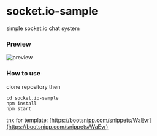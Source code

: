 # socket.io-sample
simple socket.io chat system
### Preview
![preview](https://app.raychat.io/uploads/12527f1c-3c09-455e-95bf-92449bb26ee7.PNG)
### How to use
clone repository then
```
cd socket.io-sample
npm install 
npm start
```

tnx for template: [https://bootsnipp.com/snippets/WaEvr](https://bootsnipp.com/snippets/WaEvr)

